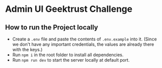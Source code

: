 # Admin UI Geektrust Challenge

## How to run the Project locally

- Create a `.env` file and paste the contents of `.env.example` into it. (Since we don't have any important credentials, the values are already there with the keys.)
- Run `npm i` in the root folder to install all dependencies.
- Run `npm run dev` to start the server locally at default port.
